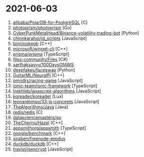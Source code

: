 # 2021-06-03

1. [alibaba/PolarDB-for-PostgreSQL](https://github.com/alibaba/PolarDB-for-PostgreSQL "") [C]
2. [photoprism/photoprism](https://github.com/photoprism/photoprism "Open-Source Photo Management powered by Go and Google TensorFlow") [Go]
3. [CyberPunkMetalHead/Binance-volatility-trading-bot](https://github.com/CyberPunkMetalHead/Binance-volatility-trading-bot "This is a fully functioning Binance trading bot that measures the volatility of every coin on Binance and places trades with the highest gaining coins If you like this project consider donating though the Brave browser to allow me to continuously improve the script.") [Python]
4. [chinnkarahoi/jd_scripts](https://github.com/chinnkarahoi/jd_scripts "lxk0301/jd_scripts备份。不要star。不要fork。谢谢配合。") [JavaScript]
5. [binji/pokegb](https://github.com/binji/pokegb "A gameboy emulator that only plays Pokemon Blue, in ~70 lines of c++.") [C++]
6. [microsoft/winget-cli](https://github.com/microsoft/winget-cli "Windows Package Manager CLI (aka winget)") [C++]
7. [prisma/prisma](https://github.com/prisma/prisma "Next-generation ORM for Node.js & TypeScript | PostgreSQL, MySQL, MariaDB, SQL Server & SQLite") [TypeScript]
8. [files-community/Files](https://github.com/files-community/Files "A modern file explorer that pushes the boundaries of the platform.") [C#]
9. [sarthaksavvy/100DaysOfAWS](https://github.com/sarthaksavvy/100DaysOfAWS "") 
10. [deepfakes/faceswap](https://github.com/deepfakes/faceswap "Deepfakes Software For All") [Python]
11. [GuitarML/NeuralPi](https://github.com/GuitarML/NeuralPi "Raspberry Pi guitar pedal using neural networks to emulate real amps and pedals.") [C++]
12. [pmndrs/racing-game](https://github.com/pmndrs/racing-game "🏎 Open source racing game developed by everyone willing") [JavaScript]
13. [ionic-team/ionic-framework](https://github.com/ionic-team/ionic-framework "A powerful cross-platform UI toolkit for building native-quality iOS, Android, and Progressive Web Apps with HTML, CSS, and JavaScript.") [TypeScript]
14. [trekhleb/javascript-algorithms](https://github.com/trekhleb/javascript-algorithms "📝 Algorithms and data structures implemented in JavaScript with explanations and links to further readings") [JavaScript]
15. [koreader/koreader](https://github.com/koreader/koreader "An ebook reader application supporting PDF, DjVu, EPUB, FB2 and many more formats, running on Cervantes, Kindle, Kobo, PocketBook and Android devices") [Lua]
16. [leonardomso/33-js-concepts](https://github.com/leonardomso/33-js-concepts "📜 33 JavaScript concepts every developer should know.") [JavaScript]
17. [TheAlgorithms/Java](https://github.com/TheAlgorithms/Java "All Algorithms implemented in Java") [Java]
18. [redis/redis](https://github.com/redis/redis "Redis is an in-memory database that persists on disk. The data model is key-value, but many different kind of values are supported: Strings, Lists, Sets, Sorted Sets, Hashes, Streams, HyperLogLogs, Bitmaps.") [C]
19. [datasciencemasters/go](https://github.com/datasciencemasters/go "The Open Source Data Science Masters") 
20. [TheCherno/Hazel](https://github.com/TheCherno/Hazel "Hazel Engine") [C++]
21. [appsmithorg/appsmith](https://github.com/appsmithorg/appsmith "Build custom CRUD apps that talk to any API or database. All without HTML or CSS.") [TypeScript]
22. [google/benchmark](https://github.com/google/benchmark "A microbenchmark support library") [C++]
23. [siraben/freenode-exodus](https://github.com/siraben/freenode-exodus "Projects and channels that have decided to leave Freenode. (Leave count as of 2021-06-01: 444)") 
24. [duckdb/duckdb](https://github.com/duckdb/duckdb "DuckDB is an in-process SQL OLAP Database Management System") [C++]
25. [travist/jsencrypt](https://github.com/travist/jsencrypt "A Javascript library to perform OpenSSL RSA Encryption, Decryption, and Key Generation.") [JavaScript]
